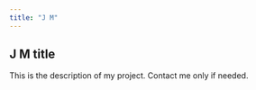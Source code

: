 ```yaml
---
title: "J M"
---
```


## J M title
This is the description of my project.
Contact me only if needed.

